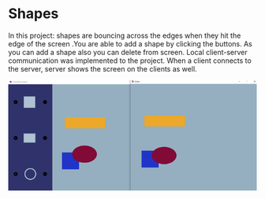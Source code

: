 # Shapes

In this project: shapes are bouncing across the edges when they hit the edge of the screen .You are able to add a shape by clicking the buttons. As you can add a shape also you can delete from screen. Local client-server communication was implemented to the project. When a client connects to the server, server shows the screen on the clients as well.

![Bouncing Shapes](Shapes%20(Server)/src/resources/Bouncing%20Shapes.png)
